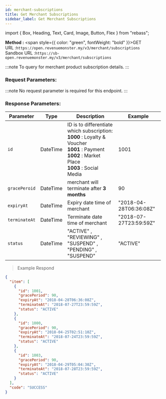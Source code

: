 ```yaml
---
id: merchant-subscriptions
title: Get Merchant Subscriptions
sidebar_label: Get Merchant Subscriptions
---
```


import { Box, Heading, Text, Card, Image, Button, Flex } from "rebass";

**Method :** <span style={{ color: "green", fontWeight: "bold" }}>GET</span><br/>
URL :`https://open.revenuemonster.my/v3/merchant/subscriptions`<br/>
Sandbox URL :`https://sb-open.revenuemonster.my/v3/merchant/subscriptions`

:::note
To query for merchant product subscription details.
:::

### Request Parameters:

:::note
No request parameter is required for this endpoint.
:::

### Response Parameters:

| Parameter     | Type     | Description                                                                                                                                                        | Example                |
| ------------- | -------- | ------------------------------------------------------------------------------------------------------------------------------------------------------------------ | ---------------------- |
| `id`          | DateTime | ID is to differentiate which subscription: <br/> **1000** : Loyalty & Voucher <br/> **1001** : Payment <br/> **1002** : Market Place <br/> **1003** : Social Media | 1001                   |
| `gracePeroid` | DateTime | merchant will terminate after **3 months**                                                                                                                         | 90                     |
| `expiryAt`    | DateTime | Expiry date time of merchant                                                                                                                                       | "2018-04-28T06:36:08Z" |
| `terminateAt` | DateTime | Terminate date time of merchant                                                                                                                                    | "2018-07-27T23:59:59Z" |
| `status`      | DateTime | "ACTIVE" , "REVIEWING" , "SUSPEND" , "PENDING" , "SUSPEND"                                                                                                         | "ACTIVE"               |

> Example Respond

```json
{
  "item": [
    {
      "id": 1001,
      "gracePeriod": 90,
      "expiryAt": "2018-04-28T06:36:08Z",
      "terminateAt": "2018-07-27T23:59:59Z",
      "status": "ACTIVE"
    },
    {
      "id": 1000,
      "gracePeriod": 90,
      "expiryAt": "2018-04-25T02:51:10Z",
      "terminateAt": "2018-07-24T23:59:59Z",
      "status": "ACTIVE"
    },
    {
      "id": 1003,
      "gracePeriod": 90,
      "expiryAt": "2018-04-29T05:04:30Z",
      "terminateAt": "2018-07-28T23:59:59Z",
      "status": "ACTIVE"
    }
  ],
  "code": "SUCCESS"
}
```
